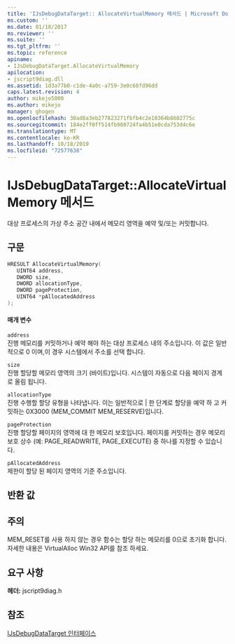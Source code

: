 ```yaml
---
title: 'IJsDebugDataTarget:: AllocateVirtualMemory 메서드 | Microsoft Docs'
ms.custom: ''
ms.date: 01/18/2017
ms.reviewer: ''
ms.suite: ''
ms.tgt_pltfrm: ''
ms.topic: reference
apiname:
- IJsDebugDataTarget.AllocateVirtualMemory
apilocation:
- jscript9diag.dll
ms.assetid: 1d3a77b0-c1de-4a0c-a759-3e0c68fd96dd
caps.latest.revision: 4
author: mikejo5000
ms.author: mikejo
manager: ghogen
ms.openlocfilehash: 30ad8a3eb277823271fbfb4c2e10364b8602775c
ms.sourcegitcommit: 184e2ff0ff514fb980724fa4b51e0cda753d4c6e
ms.translationtype: MT
ms.contentlocale: ko-KR
ms.lasthandoff: 10/18/2019
ms.locfileid: "72577638"
---
```

# <a name="ijsdebugdatatargetallocatevirtualmemory-method"></a>IJsDebugDataTarget::AllocateVirtualMemory 메서드
대상 프로세스의 가상 주소 공간 내에서 메모리 영역을 예약 및/또는 커밋합니다.  
  
## <a name="syntax"></a>구문  
  
```cpp
HRESULT AllocateVirtualMemory(  
   UINT64 address,  
   DWORD size,  
   DWORD allocationType,  
   DWORD pageProtection,  
   UINT64 *pAllocatedAddress  
);  
```  
  
#### <a name="parameters"></a>매개 변수  
 `address`  
 진행 메모리를 커밋하거나 예약 해야 하는 대상 프로세스 내의 주소입니다. 이 값은 일반적으로 0 이며,이 경우 시스템에서 주소를 선택 합니다.  
  
 `size`  
 진행 할당할 메모리 영역의 크기 (바이트)입니다. 시스템이 자동으로 다음 페이지 경계로 올림 됩니다.  
  
 `allocationType`  
 진행 수행할 할당 유형을 나타냅니다. 이는 일반적으로 &#124; 한 단계로 할당을 예약 하 고 커밋하는 0X3000 (MEM_COMMIT MEM_RESERVE)입니다.  
  
 `pageProtection`  
 진행 할당할 페이지의 영역에 대 한 메모리 보호입니다. 페이지를 커밋하는 경우 메모리 보호 상수 (예: PAGE_READWRITE, PAGE_EXECUTE) 중 하나를 지정할 수 있습니다.  
  
 `pAllocatedAddress`  
 제한이 할당 된 페이지 영역의 기준 주소입니다.  
  
## <a name="return-value"></a>반환 값  
  
## <a name="remarks"></a>주의  
 MEM_RESET를 사용 하지 않는 경우 함수는 할당 하는 메모리를 0으로 초기화 합니다. 자세한 내용은 VirtualAlloc Win32 API를 참조 하세요.  
  
## <a name="requirements"></a>요구 사항  
 **헤더:** jscript9diag.h  
  
## <a name="see-also"></a>참조  
 [IJsDebugDataTarget 인터페이스](../../winscript/reference/ijsdebugdatatarget-interface.md)